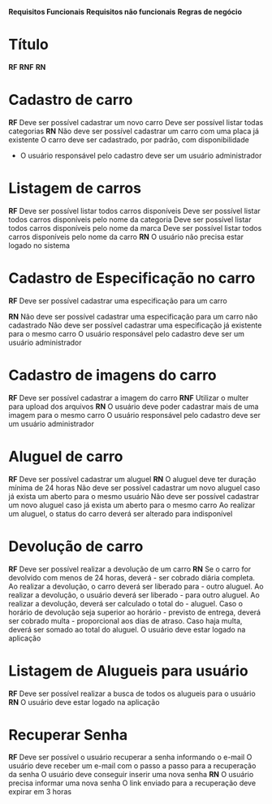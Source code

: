 **Requisitos Funcionais**
**Requisitos não funcionais**
**Regras de negócio**

# Título
**RF**
**RNF**
**RN**



# Cadastro de carro
**RF**
Deve ser possível cadastrar um novo carro
Deve ser possível listar todas categorias
**RN**
Não deve ser possível cadastrar um carro com uma placa já existente
O carro deve ser cadastrado,  por padrão, com disponibilidade
* O usuário responsável pelo cadastro deve ser um usuário administrador

# Listagem de carros
**RF**
Deve ser possível listar todos carros disponíveis
Deve ser possível listar todos carros disponíveis pelo nome da categoria
Deve ser possível listar todos carros disponíveis pelo nome da marca
Deve ser possível listar todos carros disponíveis pelo nome da carro
**RN**
O usuário não precisa estar logado no sistema

# Cadastro de Especificação no carro
**RF**
Deve ser possível cadastrar uma especificação para um carro

**RN**
Não deve ser possível cadastrar uma especificação para um carro não cadastrado
Não deve ser possível cadastrar uma especificação já existente para o mesmo carro
O usuário responsável pelo cadastro deve ser um usuário administrador

# Cadastro de imagens do carro
**RF**
Deve ser possível cadastrar a imagem do carro
**RNF**
Utilizar o multer para upload dos arquivos
**RN**
O usuário deve poder cadastrar mais de uma imagem para o mesmo carro
O usuário responsável pelo cadastro deve ser um usuário administrador

# Aluguel de carro
**RF**
Deve ser possível cadastrar um aluguel
**RN**
O aluguel deve ter duração mínima de 24 horas
Não deve ser possível cadastrar um novo aluguel caso já exista um aberto para o mesmo usuário
Não deve ser possível cadastrar um novo aluguel caso já exista um aberto para o mesmo carro
Ao realizar um aluguel, o status do carro deverá ser alterado para indisponível

# Devolução de carro
**RF**
Deve ser possível realizar a devolução de um carro
**RN**
Se o carro for devolvido com menos de 24 horas, deverá - ser cobrado diária completa.
Ao realizar a devolução, o carro deverá ser liberado para - outro aluguel.
Ao realizar a devolução, o usuário deverá ser liberado - para outro aluguel.
Ao realizar a devolução, deverá ser calculado o total do - aluguel.
Caso o horário de devolução seja superior ao horário - previsto de entrega, deverá ser cobrado multa - proporcional aos dias de atraso.
Caso haja multa, deverá ser somado ao total do aluguel.
O usuário deve estar logado na aplicação

# Listagem de Alugueis para usuário
**RF**
Deve ser possível realizar a busca de todos os alugueis para o usuário
**RN**
O usuário deve estar logado na aplicação

# Recuperar Senha
**RF**
Deve ser possível o usuário recuperar a senha informando o e-mail
O usuário deve receber um e-mail com o passo a passo para a recuperação da senha
O usuário deve conseguir inserir uma nova senha
**RN**
O usuário precisa informar uma nova senha
O link enviado para a recuperação deve expirar em 3 horas
